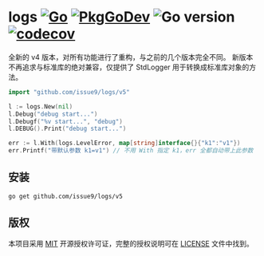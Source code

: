 logs
[![Go](https://github.com/issue9/logs/workflows/Go/badge.svg)](https://github.com/issue9/logs/actions?query=workflow%3AGo)
[![PkgGoDev](https://pkg.go.dev/badge/github.com/issue9/logs/v5)](https://pkg.go.dev/github.com/issue9/logs/v5)
![Go version](https://img.shields.io/github/go-mod/go-version/issue9/logs)
[![codecov](https://codecov.io/gh/issue9/logs/branch/master/graph/badge.svg)](https://codecov.io/gh/issue9/logs)
======

全新的 v4 版本，对所有功能进行了重构，与之前的几个版本完全不同。
新版本不再追求与标准库的绝对兼容，仅提供了 StdLogger 用于转换成标准库对象的方法。

```go
import "github.com/issue9/logs/v5"

l := logs.New(nil)
l.Debug("debug start...")
l.Debugf("%v start...", "debug")
l.DEBUG().Print("debug start...")

err := l.With(logs.LevelError, map[string]interface{}{"k1":"v1"})
err.Printf("带默认参数 k1=v1") // 不用 With 指定 k1，err 全都自动带上此参数
```

安装
---

```shell
go get github.com/issue9/logs/v5
```

版权
---

本项目采用 [MIT](https://opensource.org/licenses/MIT) 开源授权许可证，完整的授权说明可在 [LICENSE](LICENSE) 文件中找到。

